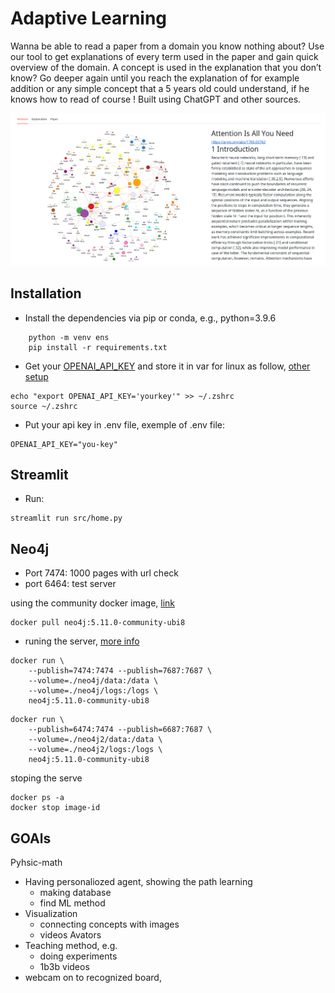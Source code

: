 # Adaptive Learning
Wanna be able to read a paper from a domain you know nothing about? Use our tool to get explanations of every term used in the paper and gain quick overview of the domain. A concept is used in the explanation that you don’t know? Go deeper again until you reach the explanation of for example addition or any simple concept that a 5 years old could understand, if he knows how to read of course ! Built using ChatGPT and other sources.


<img src="static\graph_ref.png" style="width:600px;"/>


## Installation 

- Install the dependencies via pip or conda, e.g., python=3.9.6

```
    python -m venv ens
    pip install -r requirements.txt
```

- Get your [OPENAI_API_KEY](https://platform.openai.com/account/api-keys) and store it in var for linux as follow, [other setup](https://help.openai.com/en/articles/5112595-best-practices-for-api-key-safety)


```
echo "export OPENAI_API_KEY='yourkey'" >> ~/.zshrc
source ~/.zshrc

```
- Put your api key in .env file, exemple of .env file:

```
OPENAI_API_KEY="you-key"
```

## Streamlit

- Run:
```
streamlit run src/home.py
```

## Neo4j

- Port 7474: 1000 pages with url check
- port 6464: test server 

using the community docker image, [link](https://hub.docker.com/_/neo4j/)
```
docker pull neo4j:5.11.0-community-ubi8
```

- runing the server, [more info](https://github.com/neo4j/docker-neo4j)
```
docker run \
    --publish=7474:7474 --publish=7687:7687 \
    --volume=./neo4j/data:/data \
    --volume=./neo4j/logs:/logs \
    neo4j:5.11.0-community-ubi8 
```

```
docker run \
    --publish=6474:7474 --publish=6687:7687 \
    --volume=./neo4j2/data:/data \
    --volume=./neo4j2/logs:/logs \
    neo4j:5.11.0-community-ubi8 
```

stoping the serve
```
docker ps -a
docker stop image-id
```

## GOAls
Pyhsic-math
- Having personaliozed agent, showing the path learning
  - making database
  - find ML method
- Visualization
  - connecting concepts with images
  - videos Avators
- Teaching method, e.g. 
    - doing experiments
    - 1b3b videos
- webcam on to recognized board,  






